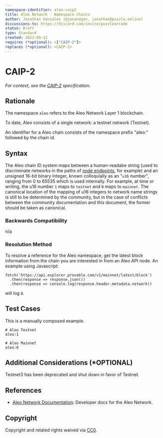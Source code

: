 ```yaml
---
namespace-identifier: aleo-caip2
title: Aleo Network - Namespace Chains
author: Jonathan Gonzalez (@jonandgon, jonathan@puzzle.online)
discussions-to: https://discord.com/invite/puzzlearcade
status: Draft
type: Standard
created: 2023-09-12
requires (*optional): <["CAIP-2"]>
replaces (*optional): <CAIP-2>
---
```


<!--You can leave these HTML comments in your merged CAIP and delete the 
 visible duplicate text guides, they will not appear and may be helpful to 
 refer to if you edit it again. This is the suggested template for new CAIPs.
 Note that an CAIP number will be assigned by an editor. When opening a pull
 request to submit your EIP, please use an abbreviated title in the 
 filename, `caipX.md`, all lowercase, no `-` between the CAIP and its 
 number.-->

# CAIP-2

*For context, see the [CAIP-2][] specification.*

## Rationale

The namespace `aleo` refers to the Aleo Network Layer 1 blockchain.

To date, Aleo consists of a single network: a testnet network (Testnet).

An identifier for a Aleo chain consists of the namespace prefix "aleo:" followed by the chain id.

## Syntax

The Aleo chain ID system maps between a human-readabe string (used to discriminate networks in the paths of [node endpoints][], for example) and an unsigned 16-bit binary integer, known colloquially as an "`u16` number", ranging from 0 to 65535 which is used internally.
For example, at time or writing, the u16 number `1` maps to `testnet` and `0` maps to `mainnet`. 
The canonical location of the mapping of u16 integers to network name strings is still to be determined by the community, but in the case of conflicts between the community documentation and this document, the former should be taken as canonical. 

### Backwards Compatibility

n/a

### Resolution Method

To resolve a reference for the Aleo namespace, get the latest block information from the chain you are interested in from an Aleo API node. An example using Javascript:

```env
fetch('https://api.explorer.provable.com/v1/mainnet/latest/block')
  .then(response => response.json())
  .then(response => console.log(response.header.metadata.network))
```

will log `0`.

## Test Cases

This is a manually composed example.

```env
# Aleo Testnet
aleo:1

# Aleo Mainnet
aleo:0
```

## Additional Considerations (*OPTIONAL)

Testnet3 has been deprecated and shut down in favor of Testnet.

## References
<!--Links to external resources that help understanding the CAIP better. This can e.g. be links to existing implementations.-->
- [Aleo Network Documentation][]: Developer docs for the Aleo Network.

[Aleo Network Documentation]: https://developer.aleo.org
[node endpoints]: https://developer.aleo.org/testnet/getting_started/overview/#query-the-network
[CAIP-2]: https://chainAgnostic.org/CAIPS/caip-2

## Copyright

Copyright and related rights waived via [CC0](https://creativecommons.org/publicdomain/zero/1.0/).

